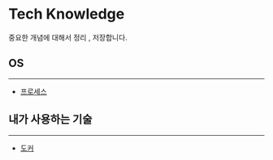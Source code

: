 # Tech Knowledge


중요한 개념에 대해서 정리 , 저장합니다.


## OS
---

- [프로세스](https://github.com/impati/computer-science/blob/main/os/process.md)


## 내가 사용하는 기술
---

- [도커](https://github.com/impati/Tech-Knowledge/blob/main/tech/docker.md)
